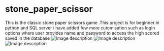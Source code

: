 # stone_paper_scissor
This is the classic stone paper scissors game .This project is for beginner in python and SQL server i have added few more cutomisation such as login options where user provides name and password to access the high scored saved in the database
![Image description](https://drive.google.com/open?id=1VAwzzE_qeAoG0cqf42BLj6pvQW68jshR)
![Image description](https://drive.google.com/open?id=1NNO9UlOfFoNy-vQFW5KlvDcRRVY6zbrM)
![Image description](https://drive.google.com/open?id=1i8rkMIVYmg4xoAQpRkLrq3QGk1ziVElR)
